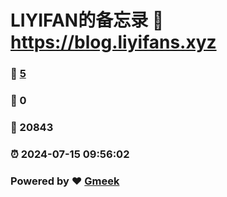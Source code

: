 # LIYIFAN的备忘录 :link: https://blog.liyifans.xyz 
### :page_facing_up: [5](https://blog.liyifans.xyz/tag.html) 
### :speech_balloon: 0 
### :hibiscus: 20843 
### :alarm_clock: 2024-07-15 09:56:02 
### Powered by :heart: [Gmeek](https://github.com/Meekdai/Gmeek)

